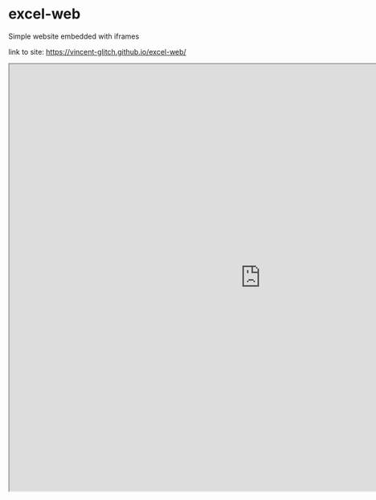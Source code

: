 # excel-web
Simple website embedded with iframes

link to site:
https://vincent-glitch.github.io/excel-web/

<iframe width="1000" height="850" src="https://docs.google.com/spreadsheets/d/e/2PACX-1vQihXoghh_ymJhVg7qLqO2aEa3V29D6VAsHH5vnWXBRezIQOmeinmsl7Mi9iSKhnA/pubhtml?widget=true&amp;headers=false"></iframe>
